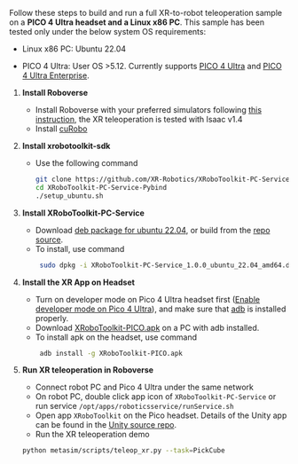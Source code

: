 Follow these steps to build and run a full XR-to-robot teleoperation sample on a **PICO 4 Ultra headset and a Linux x86 PC**. This sample has been tested only under the below system OS requirements:

- Linux x86 PC: Ubuntu 22.04

- PICO 4 Ultra: User OS >5.12. Currently supports [PICO 4 Ultra](https://www.picoxr.com/global/products/pico4-ultra) and [PICO 4 Ultra Enterprise](https://www.picoxr.com/global/products/pico4-ultra-enterprise).

1. **Install Roboverse**
   - Install Roboverse with your preferred simulators following [this instruction](https://roboverse.wiki/metasim/get_started/installation), the XR teleoperation is tested with Isaac v1.4
   - Install [cuRobo](https://roboverse.wiki/metasim/get_started/advanced_installation/curobo)

2. **Install xrobotoolkit-sdk**
   - Use the following command
        ```bash
        git clone https://github.com/XR-Robotics/XRoboToolkit-PC-Service-Pybind.git
        cd XRoboToolkit-PC-Service-Pybind
        ./setup_ubuntu.sh
        ```

3. **Install XRoboToolkit-PC-Service**
   - Download [deb package for ubuntu 22.04](https://github.com/XR-Robotics/XRoboToolkit-PC-Service/releases/download/v1.0.0/XRoboToolkit_PC_Service_1.0.0_ubuntu_22.04_amd64.deb), or build from the [repo source](https://github.com/XR-Robotics/XRoboToolkit-PC-Service).
   - To install, use command
     ```bash
      sudo dpkg -i XRoboToolkit-PC-Service_1.0.0_ubuntu_22.04_amd64.deb
      ```

4. **Install the XR App on Headset**
   - Turn on developer mode on Pico 4 Ultra headset first ([Enable developer mode on Pico 4 Ultra](https://developer.picoxr.com/ja/document/unreal/test-and-build/)), and make sure that [adb](https://developer.android.com/tools/adb) is installed properly.
   - Download [XRoboToolkit-PICO.apk](https://github.com/XR-Robotics/XRoboToolkit-Unity-Client/releases/download/v1.0.1/XRoboToolkit-PICO.apk) on a PC with adb installed.
   - To install apk on the headset, use command
     ```bash
      adb install -g XRoboToolkit-PICO.apk
      ```
5. **Run XR teleoperation in Roboverse**
   - Connect robot PC and Pico 4 Ultra under the same network
   - On robot PC, double click app icon of `XRoboToolkit-PC-Service` or run service `/opt/apps/roboticsservice/runService.sh`
   - Open app `XRoboToolkit` on the Pico headset. Details of the Unity app can be found in the [Unity source repo](https://github.com/XR-Robotics/XRoboToolkit-Unity-Client).
   - Run the XR teleoperation demo
    ```bash
    python metasim/scripts/teleop_xr.py --task=PickCube
    ```
